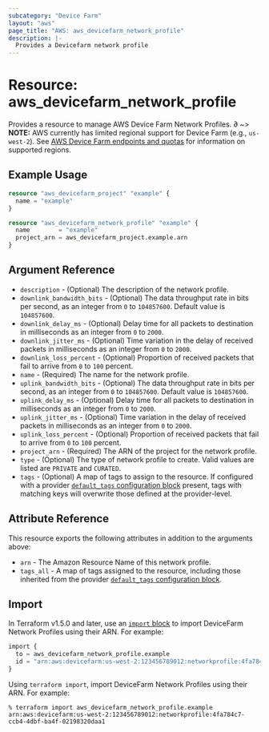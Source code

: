 ```yaml
---
subcategory: "Device Farm"
layout: "aws"
page_title: "AWS: aws_devicefarm_network_profile"
description: |-
  Provides a Devicefarm network profile
---
```


# Resource: aws_devicefarm_network_profile

Provides a resource to manage AWS Device Farm Network Profiles.
∂
~> **NOTE:** AWS currently has limited regional support for Device Farm (e.g., `us-west-2`). See [AWS Device Farm endpoints and quotas](https://docs.aws.amazon.com/general/latest/gr/devicefarm.html) for information on supported regions.

## Example Usage

```terraform
resource "aws_devicefarm_project" "example" {
  name = "example"
}

resource "aws_devicefarm_network_profile" "example" {
  name        = "example"
  project_arn = aws_devicefarm_project.example.arn
}
```

## Argument Reference

* `description` - (Optional) The description of the network profile.
* `downlink_bandwidth_bits` - (Optional) The data throughput rate in bits per second, as an integer from `0` to `104857600`. Default value is `104857600`.
* `downlink_delay_ms` - (Optional) Delay time for all packets to destination in milliseconds as an integer from `0` to `2000`.
* `downlink_jitter_ms` - (Optional) Time variation in the delay of received packets in milliseconds as an integer from `0` to `2000`.
* `downlink_loss_percent` - (Optional) Proportion of received packets that fail to arrive from `0` to `100` percent.
* `name` - (Required) The name for the network profile.
* `uplink_bandwidth_bits` - (Optional) The data throughput rate in bits per second, as an integer from `0` to `104857600`. Default value is `104857600`.
* `uplink_delay_ms` - (Optional) Delay time for all packets to destination in milliseconds as an integer from `0` to `2000`.
* `uplink_jitter_ms` - (Optional) Time variation in the delay of received packets in milliseconds as an integer from `0` to `2000`.
* `uplink_loss_percent` - (Optional) Proportion of received packets that fail to arrive from `0` to `100` percent.
* `project_arn` - (Required) The ARN of the project for the network profile.
* `type` - (Optional) The type of network profile to create. Valid values are listed are `PRIVATE` and `CURATED`.
* `tags` - (Optional) A map of tags to assign to the resource. If configured with a provider [`default_tags` configuration block](https://registry.terraform.io/providers/hashicorp/aws/latest/docs#default_tags-configuration-block) present, tags with matching keys will overwrite those defined at the provider-level.

## Attribute Reference

This resource exports the following attributes in addition to the arguments above:

* `arn` - The Amazon Resource Name of this network profile.
* `tags_all` - A map of tags assigned to the resource, including those inherited from the provider [`default_tags` configuration block](https://registry.terraform.io/providers/hashicorp/aws/latest/docs#default_tags-configuration-block).

## Import

In Terraform v1.5.0 and later, use an [`import` block](https://developer.hashicorp.com/terraform/language/import) to import DeviceFarm Network Profiles using their ARN. For example:

```terraform
import {
  to = aws_devicefarm_network_profile.example
  id = "arn:aws:devicefarm:us-west-2:123456789012:networkprofile:4fa784c7-ccb4-4dbf-ba4f-02198320daa1"
}
```

Using `terraform import`, import DeviceFarm Network Profiles using their ARN. For example:

```console
% terraform import aws_devicefarm_network_profile.example arn:aws:devicefarm:us-west-2:123456789012:networkprofile:4fa784c7-ccb4-4dbf-ba4f-02198320daa1
```
